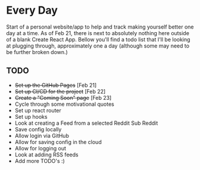 # Every Day

Start of a personal website/app to help and track making yourself better one day at a time.  As of Feb 21, there is next to absolutely nothing here outside of a blank Create React App.  Bellow you'll find a todo list that I'll be looking at plugging through, approximately one a day (although some may need to be further broken down.)

## TODO
* ~~Set up the GitHub Pages~~ [Feb 21]
* ~~Set up CI/CD for the project~~ [Feb 22]
* ~~Create a "Coming Soon" page~~ [Feb 23]
* Cycle through some motivational quotes
* Set up react router
* Set up hooks
* Look at creating a Feed from a selected Reddit Sub Reddit
* Save config locally
* Allow login via GitHub
* Allow for saving config in the cloud
* Allow for logging out
* Look at adding RSS feeds
* Add more TODO's :)